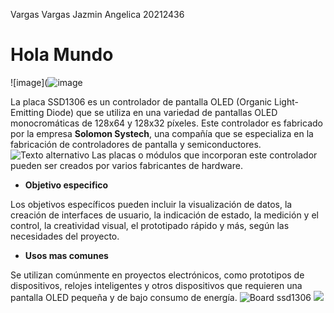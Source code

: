 Vargas Vargas Jazmin Angelica 20212436
# Hola Mundo
![image](![image](https://github.com/JAZMIN2021/Expo/assets/79472215/94d26af4-2c7a-4a0e-b33a-117fa2cad264)

La placa SSD1306 es un controlador de pantalla OLED (Organic Light-Emitting Diode) que se utiliza en una variedad de pantallas OLED monocromáticas de 128x64 y 128x32 píxeles. Este controlador es fabricado por la empresa __Solomon Systech__, una compañía que se especializa en la fabricación de controladores de pantalla y semiconductores. 
![Texto alternativo]( https://m.media-amazon.com/images/I/71V-CigtP9L.jpg ) Las placas o módulos que incorporan este controlador pueden ser creados por varios fabricantes de hardware.
 - __Objetivo especifico__

Los objetivos específicos pueden incluir la visualización de datos, la creación de interfaces de usuario, la indicación de estado, la medición y el control, la creatividad visual, el prototipado rápido y más, según las necesidades del proyecto.

 - __Usos mas comunes__
   
Se utilizan comúnmente en proyectos electrónicos, como prototipos de dispositivos, relojes inteligentes y otros dispositivos que requieren una pantalla OLED pequeña y de bajo consumo de energía.
![Board ssd1306 ](https://programarfacil.com/wp-content/uploads/2020/02/hola-mundo-pantalla-oled-arduino-02.jpg)
![](https://golemparts.files.wordpress.com/2017/07/ssd1306-10a-disp.jpg)

